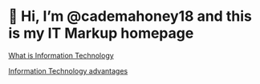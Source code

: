 # 👋 Hi, I’m @cademahoney18 and this is my IT Markup homepage

[What is Information Technology](https://github.com/cademahoney18/cademahoney18/blob/main/What%20is%20IT.md)

[Information Technology advantages](https://github.com/cademahoney18/cademahoney18/blob/main/IT%20advantages.md)



